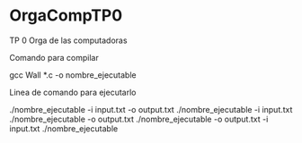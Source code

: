 # OrgaCompTP0
TP 0 Orga de las computadoras

Comando para compilar

gcc Wall *.c -o nombre_ejecutable

Linea de comando para ejecutarlo

./nombre_ejecutable -i input.txt -o output.txt
./nombre_ejecutable -i input.txt 
./nombre_ejecutable -o output.txt
./nombre_ejecutable -o output.txt -i input.txt
./nombre_ejecutable

